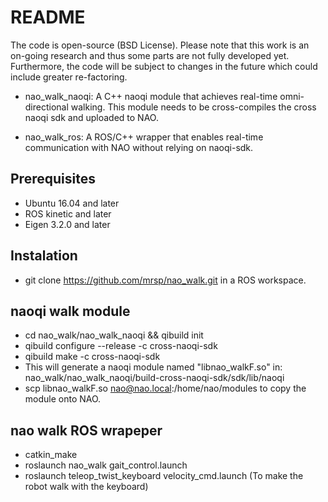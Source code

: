 # README
 The code is open-source (BSD License). Please note that this work is an on-going research and thus some parts are not fully developed yet. Furthermore, the code will be subject to changes in the future which could include greater re-factoring.

* nao_walk_naoqi: A C++ naoqi module that achieves real-time omni-directional walking. This module needs to be cross-compiles the cross naoqi sdk and uploaded to NAO.

* nao_walk_ros: A ROS/C++ wrapper that enables real-time communication with NAO without relying on naoqi-sdk.

## Prerequisites
* Ubuntu 16.04 and later
* ROS kinetic and later
* Eigen 3.2.0 and later

## Instalation
* git clone https://github.com/mrsp/nao_walk.git in a ROS workspace.

## naoqi walk module
* cd nao_walk/nao_walk_naoqi && qibuild init
* qibuild configure --release -c cross-naoqi-sdk
* qibuild make -c cross-naoqi-sdk
* This will generate a naoqi module named "libnao_walkF.so"  in:
  nao_walk/nao_walk_naoqi/build-cross-naoqi-sdk/sdk/lib/naoqi
* scp libnao_walkF.so nao@nao.local:/home/nao/modules to copy the module onto NAO.

## nao walk ROS wrapeper
* catkin_make 
* roslaunch nao_walk gait_control.launch
* roslaunch teleop_twist_keyboard velocity_cmd.launch (To make the robot walk with the keyboard)
